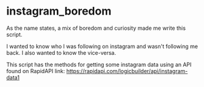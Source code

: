 # instagram_boredom

As the name states, a mix of boredom and curiosity made me write this script.

I wanted to know who I was following on instagram and wasn't following me back. I also wanted to know the vice-versa. 

This script has the methods for getting some instagram data using an API found on RapidAPI 
link: https://rapidapi.com/logicbuilder/api/instagram-data1


